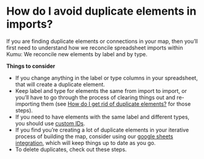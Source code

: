 # How do I avoid duplicate elements in imports?

If you are finding duplicate elements or connections in your map, then you’ll first need to understand how we reconcile spreadsheet imports within Kumu: We reconcile new elements by label and by type.

**Things to consider**

* If you change anything in the label or type columns in your spreadsheet, that will create a duplicate element.
* Keep label and type for elements the same from import to import, or you’ll have to go through the process of clearing things out and re-importing them (see [How do I get rid of duplicate elements?](how-to-get-rid-of-duplicates.md) for those steps).
* If you need to have elements with the same label and different types, you should use [custom IDs](/guides/selector-reference.html#assigned).
* If you find you’re creating a lot of duplicate elements in your iterative process of building the map, consider using our [google sheets integration](/guides/import.html#integrating-with-google-sheets), which will keep things up to date as you go.
* To delete duplicates, check out these steps.
